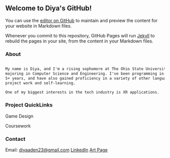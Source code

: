 ## Welcome to Diya's GitHub! 

You can use the [editor on GitHub](https://github.com/diyaAden/diyaAden/edit/master/index.md) to maintain and preview the content for your website in Markdown files.

Whenever you commit to this repository, GitHub Pages will run [Jekyll](https://jekyllrb.com/) to rebuild the pages in your site, from the content in your Markdown files.

### About


```markdown

My name is Diya, and I'm a rising sophomore at The Ohio State University. I'm 
majoring in Computer Science and Engineering. I've been programming in Java for 
5+ years, and have also gained proficiency in a variety of other languages through 
project work and self-learning.

One of my biggest interests in the tech industry is XR applications. 

```

### Project QuickLinks 

Game Design

Coursework

### Contact

Email: diyaaden23@gmail.com
[LinkedIn](https://help.github.com/categories/github-pages-basics/)
[Art Page](https://github.com/contact)
